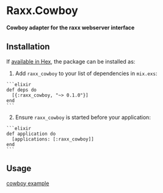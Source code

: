 # Raxx.Cowboy

**Cowboy adapter for the raxx webserver interface**

## Installation

If [available in Hex](https://hex.pm/docs/publish), the package can be installed as:

  1. Add `raxx_cowboy` to your list of dependencies in `mix.exs`:

    ```elixir
    def deps do
      [{:raxx_cowboy, "~> 0.1.0"}]
    end
    ```

  2. Ensure `raxx_cowboy` is started before your application:

    ```elixir
    def application do
      [applications: [:raxx_cowboy]]
    end
    ```

## Usage

[cowboy example](https://github.com/CrowdHailer/raxx/tree/master/example/cowboy_example)

